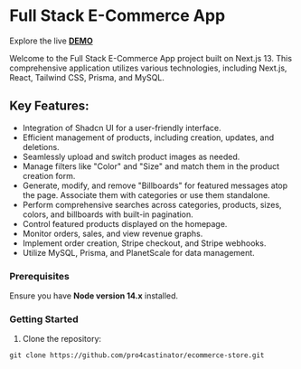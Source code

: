 # Full Stack E-Commerce App

Explore the live **[DEMO](https://next13-ecommerce-store.vercel.app/)** 

Welcome to the Full Stack E-Commerce App project built on Next.js 13. This comprehensive application utilizes various technologies, including Next.js, React, Tailwind CSS, Prisma, and MySQL.


## Key Features:

- Integration of Shadcn UI for a user-friendly interface.
- Efficient management of products, including creation, updates, and deletions.
- Seamlessly upload and switch product images as needed.
- Manage filters like "Color" and "Size" and match them in the product creation form.
- Generate, modify, and remove "Billboards" for featured messages atop the page. Associate them with categories or use them standalone.
- Perform comprehensive searches across categories, products, sizes, colors, and billboards with built-in pagination.
- Control featured products displayed on the homepage.
- Monitor orders, sales, and view revenue graphs.
- Implement order creation, Stripe checkout, and Stripe webhooks.
- Utilize MySQL, Prisma, and PlanetScale for data management.

### Prerequisites

Ensure you have **Node version 14.x** installed.

### Getting Started

1. Clone the repository:

```shell
git clone https://github.com/pro4castinator/ecommerce-store.git
